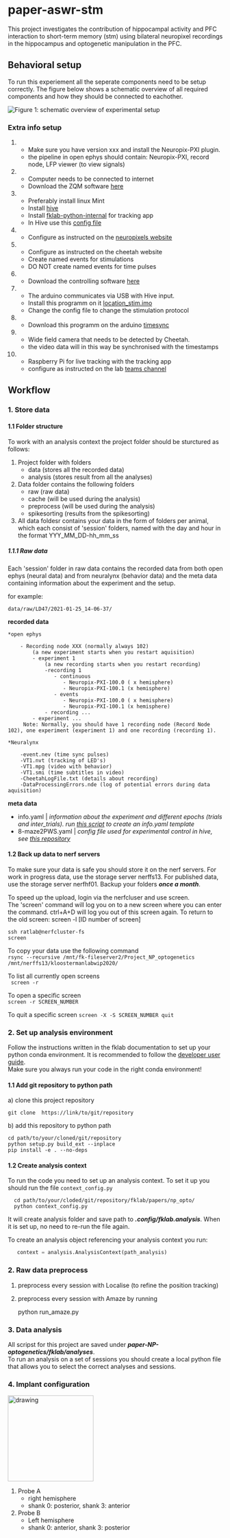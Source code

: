 # paper-aswr-stm

This project investigates the contribution of hippocampal activity and PFC interaction to short-term memory (stm) using bilateral neuropixel recordings in the hippocampus and optogenetic manipulation in the PFC.  
## Behavioral setup
To run this experiement all the seperate components need to be setup correctly. The figure below shows a schematic overview of all required components and how they should be connected to eachother.

![Figure 1: schematic overview of experimental setup](schema.png)

### Extra info setup

1. 
      - Make sure you have version xxx and install the Neuropix-PXI plugin.
      - the pipeline in open ephys should contain: Neuropix-PXI, record node, LFP viewer (to view signals)
2. 
      - Computer needs to be connected to internet
      - Download the ZQM software [here](https://bitbucket.org/kloostermannerflab/netcomclients/src/master/ZMQRouter/)
3. 
      - Preferably install linux Mint
      - Install [hive](https://bitbucket.org/kloostermannerflab/fklab-controller-lab/src/master/)
      - Install [fklab-python-internal](https://bitbucket.org/kloostermannerflab/fklab-python-internal/src/master/) for tracking app 
      - In Hive use this [config file](https://bitbucket.org/kloostermannerflab/paper-np-optogenetics/src/master/8-maze2PWS.yaml)
4. 
      - Configure as instructed on the [neuropixels website](https://www.neuropixels.org/getting-started) 
5. 
      - Configure as instructed on the cheetah website
      - Create named events for stimulations
      - DO NOT create named events for time pulses
6.    
      - Download the controlling software [here](https://www.mightexsystems.com/product/slc-sa-aa-series-universal-four-channel-led-controllers-with-external-triggers/)
7. 
      - The arduino communicates via USB with Hive input. 
      - Install this programm on it [location_stim.imo](https://bitbucket.org/kloostermannerflab/paper-np-optogenetics/src/master/Location_detection.ino)
      - Change the config file to change the stimulation protocol
8.    
      - Download this programm on the arduino [timesync](https://bitbucket.org/kloostermannerflab/fklab-experiments/src/master/SpikeGLX_Neuralynx_sync/SpikeGLX_Neuralynx_sync.ino)
9. 
      - Wide field camera that needs to be detected by Cheetah.
      - the video data will in this way be synchronised with the timestamps
10. 
      - Raspberry Pi for live tracking with the tracking app
      - configure as instructed on the lab [teams channel](https://teams.microsoft.com/l/entity/com.microsoft.teamspace.tab.wiki/tab::e92d01b2-f405-4f52-83f7-2fde9745857a?context=%7B%22subEntityId%22%3A%22%7B%5C%22pageId%5C%22%3A13%2C%5C%22origin%5C%22%3A2%7D%22%2C%22channelId%22%3A%2219%3Afc29e0a33c724aabb3ae1cf00bd2d6d9%40thread.skype%22%7D&tenantId=a72d5a72-25ee-40f0-9bd1-067cb5b770d4)

## Workflow
### 1. Store data
#### 1.1 Folder structure

To work with an analysis context the project folder should be sturctured as follows:

1. Project folder with folders  
     - data (stores all the recorded data)  
     - analysis (stores result from all the analyses)  
2. Data folder contains the following folders  
     - raw (raw data)  
     - cache  (will be used during the analysis)     
     - preprocess  (will be used during the analysis)  
     - spikesorting (results from the spikesorting)  
3. All data foldesr contains your data in the form of folders per animal, which each consist of 'session' folders, named with the day and hour in the format YYY_MM_DD-hh_mm_ss   

##### 1.1.1 Raw data

Each 'session' folder in raw data contains the recorded data from both open ephys (neural data) and from neuralynx (behavior data) and the meta data containing information about the experiment and the setup.  
        
for example:  

    data/raw/LD47/2021-01-25_14-06-37/  
    
**recorded data**  

	*open ephys  
    
		- Recording node XXX (normally always 102)
			(a new experiment starts when you restart aquisition) 
			- experiment 1   
				(a new recording starts when you restart recording)   
				-recording 1   
                   - continuous
                      - Neuropix-PXI-100.0 ( x hemisphere)
                      - Neuropix-PXI-100.1 (x hemisphere)
                   - events 
                      - Neuropix-PXI-100.0 ( x hemisphere)
                      - Neuropix-PXI-100.1 (x hemisphere)
				- recording ...  
			- experiment ...  
         Note: Normally, you should have 1 recording node (Record Node 102), one experiment (experiment 1) and one recording (recording 1). 
            
	*Neuralynx 
    
		-event.nev (time sync pulses)  
		-VT1.nvt (tracking of LED's)
        -VT1.mpg (video with behavior)  
        -VT1.smi (time subtitles in video)
        -CheetahLogFile.txt (details about recording)
        -DataProcessingErrors.nde (log of potential errors during data aquisition)
        
**meta data**  

- info.yaml   |   *information about the experiment and different epochs (trials and inter_trials). run [this script]() to create an info.yaml template*  
- 8-maze2PWS.yaml   |    *config file used for experimental control in hive, see [this repository](https://bitbucket.org/kloostermannerflab/fklab-controller-lab/src)*  
    

#### 1.2 Back up data to nerf servers
To make sure your data is safe you should store it on the nerf servers. For work in progress data, use the storage server nerffs13. For published data, use the storage server nerfhf01.
Backup your folders ***once a month***. 

To speed up the upload, login via the nerfcluser and use screen.  
The 'screen' command will log you on to a new screen where you can enter the command. ctrl+A+D will log you out of this screen again. To return to the old screen: screen -l [ID number of screen]

   `ssh ratlab@nerfcluster-fs`  
   `screen`  
   
To copy your data use the following command  
`rsync --recursive /mnt/fk-fileserver2/Project_NP_optogenetics /mnt/nerffs13/kloostermanlabwip2020/`  

To list all currently open screens  
` screen -r`  

To open a specific screen  
`screen -r SCREEN_NUMBER`

To quit a specific screen
`screen -X -S SCREEN_NUMBER quit`  

### 2. Set up analysis environment
Follow the instructions written in the fklab documentation to set up your python conda environment. It is recommended to follow the [developer user guide](https://kloostermannerflab.bitbucket.io/set_up/guide_power_user.html).  
Make sure you always run your code in the right conda environment! 
#### 1.1 Add git repository to python path
a) clone this project repository 

    git clone  https://link/to/git/repository

b) add this repository to python path
    
    cd path/to/your/cloned/git/repository
    python setup.py build_ext --inplace
    pip install -e . --no-deps
    
#### 1.2 Create analysis context
To run the code you need to set up an analysis context. To set it up you should run the file `context_config.py`     
      
      cd path/to/your/cloded/git/repository/fklab/papers/np_opto/  
      python context_config.py  
   
It will create analysis folder and save path to ***.config/fklab.analysis***. When it is set up, no need to re-run the file again.

To create an analysis object referencing your analysis context you run:

```python   
   context = analysis.AnalysisContext(path_analysis)
```

### 2. Raw data preprocess 
1. preprocess every session with Localise (to refine the position tracking)  
2. preprocess every session with Amaze by running  

      python run_amaze.py
      
    
### 3. Data analysis
All scripst for this project are saved under ***paper-NP-optogenetics/fklab/analyses***.  
To run an analysis on a set of sessions you should create a local python file that allows you to select the correct analyses and sessions. 

### 4. Implant configuration
<img src="optodrive1.png" alt="drawing" width="200"/>


1. Probe A  
      - right hemisphere  
      - shank 0: posterior, shank 3: anterior  
2. Probe B  
      - Left hemisphere  
      - shank 0: anterior, shank 3: posterior


